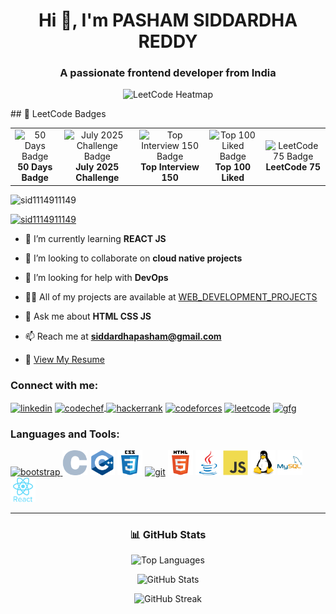 <h1 align="center">Hi 👋, I'm PASHAM SIDDARDHA REDDY</h1>
<h3 align="center">A passionate frontend developer from India</h3>

<p align="center">
  <img src="https://leetcard.jacoblin.cool/siddardhareddy?ext=heatmap" alt="LeetCode Heatmap" />
</p>
## 🏅 LeetCode Badges
<table>
  <tr>
    <td align="center">
      <img src="https://assets.leetcode.com/static_assets/others/lg2550.png" width="80" alt="50 Days Badge"/><br/>
      <b>50 Days Badge</b>
    </td>
    <td align="center">
      <img src="https://leetcode.com/static/images/badges/dcc-2025-7.png" width="80" alt="July 2025 Challenge Badge"/><br/>
      <b>July 2025 Challenge</b>
    </td>
    <td align="center">
      <img src="https://assets.leetcode.com/static_assets/others/Top_100_Liked-1.png" width="80" alt="Top Interview 150 Badge"/><br/>
      <b>Top Interview 150</b>
    </td>
    <td align="center">
      <img src="https://assets.leetcode.com/static_assets/others/Top_100_Liked.png" width="80" alt="Top 100 Liked Badge"/><br/>
      <b>Top 100 Liked</b>
    </td>
    <td align="center">
      <img src="https://assets.leetcode.com/static_assets/others/LeetCode_75.png" width="80" alt="LeetCode 75 Badge"/><br/>
      <b>LeetCode 75</b>
    </td>
  </tr>
</table>


<p align="left">
  <img src="https://komarev.com/ghpvc/?username=sid1114911149&label=Profile%20views&color=0e75b6&style=flat" alt="sid1114911149" />
</p>

<p align="left">
  <a href="https://github.com/ryo-ma/github-profile-trophy">
    <img src="https://github-profile-trophy.vercel.app/?username=sid1114911149" alt="sid1114911149" />
  </a>
</p>

- 🌱 I’m currently learning **REACT JS**

- 👯 I’m looking to collaborate on **cloud native projects**

- 🤝 I’m looking for help with **DevOps**

- 👨‍💻 All of my projects are available at [WEB_DEVELOPMENT_PROJECTS](https://github.com/sid1114911149/WEB_DEVELOPMENT_PROJECTS)

- 💬 Ask me about **HTML CSS JS**

- 📫 Reach me at **siddardhapasham@gmail.com**

- 📄 [View My Resume](https://drive.google.com/file/d/171DnyFqOEYiDegobjrf2Wl3M_ybey7Zw/view?usp=drivesdk)

<h3 align="left">Connect with me:</h3>
<p align="left">
  <a href="https://linkedin.com/in/siddardhareddy pasham" target="blank"><img align="center" src="https://raw.githubusercontent.com/rahuldkjain/github-profile-readme-generator/master/src/images/icons/Social/linked-in-alt.svg" alt="linkedin" height="30" width="40" /></a>
  <a href="https://www.codechef.com/users/siddardhareddy" target="blank">
  <img align="center" src="https://cdn.jsdelivr.net/npm/simple-icons@v7/icons/codechef.svg" alt="codechef" height="30" width="40" />
</a>

  </a>
  <a href="https://www.hackerrank.com/siddardhareddy pasham" target="blank"><img align="center" src="https://raw.githubusercontent.com/rahuldkjain/github-profile-readme-generator/master/src/images/icons/Social/hackerrank.svg" alt="hackerrank" height="30" width="40" /></a>
  <a href="https://codeforces.com/profile/siddardhareddy" target="blank"><img align="center" src="https://raw.githubusercontent.com/rahuldkjain/github-profile-readme-generator/master/src/images/icons/Social/codeforces.svg" alt="codeforces" height="30" width="40" /></a>
  <a href="https://www.leetcode.com/siddardhareddy" target="blank"><img align="center" src="https://raw.githubusercontent.com/rahuldkjain/github-profile-readme-generator/master/src/images/icons/Social/leet-code.svg" alt="leetcode" height="30" width="40" /></a>
  <a href="https://auth.geeksforgeeks.org/user/siddardhbn1k" target="blank"><img align="center" src="https://raw.githubusercontent.com/rahuldkjain/github-profile-readme-generator/master/src/images/icons/Social/geeks-for-geeks.svg" alt="gfg" height="30" width="40" /></a>
</p>

<h3 align="left">Languages and Tools:</h3>
<p align="left">
  <a href="https://getbootstrap.com" target="_blank" rel="noreferrer">
  <img src="https://cdn.jsdelivr.net/gh/devicons/devicon/icons/bootstrap/bootstrap-plain-wordmark.svg" alt="bootstrap" width="40" height="40"/>
</a>
  <a href="https://www.cprogramming.com/" target="_blank" rel="noreferrer"><img src="https://raw.githubusercontent.com/devicons/devicon/master/icons/c/c-original.svg" alt="c" width="40" height="40"/></a>
  <a href="https://www.w3schools.com/cpp/" target="_blank" rel="noreferrer"><img src="https://raw.githubusercontent.com/devicons/devicon/master/icons/cplusplus/cplusplus-original.svg" alt="cplusplus" width="40" height="40"/></a>
  <a href="https://www.w3schools.com/css/" target="_blank" rel="noreferrer"><img src="https://raw.githubusercontent.com/devicons/devicon/master/icons/css3/css3-original-wordmark.svg" alt="css3" width="40" height="40"/></a>
  <a href="https://git-scm.com/" target="_blank" rel="noreferrer"><img src="https://www.vectorlogo.zone/logos/git-scm/git-scm-icon.svg" alt="git" width="40" height="40"/></a>
  <a href="https://www.w3.org/html/" target="_blank" rel="noreferrer"><img src="https://raw.githubusercontent.com/devicons/devicon/master/icons/html5/html5-original-wordmark.svg" alt="html5" width="40" height="40"/></a>
  <a href="https://www.java.com" target="_blank" rel="noreferrer"><img src="https://raw.githubusercontent.com/devicons/devicon/master/icons/java/java-original.svg" alt="java" width="40" height="40"/></a>
  <a href="https://developer.mozilla.org/en-US/docs/Web/JavaScript" target="_blank" rel="noreferrer"><img src="https://raw.githubusercontent.com/devicons/devicon/master/icons/javascript/javascript-original.svg" alt="javascript" width="40" height="40"/></a>
  <a href="https://www.linux.org/" target="_blank" rel="noreferrer"><img src="https://raw.githubusercontent.com/devicons/devicon/master/icons/linux/linux-original.svg" alt="linux" width="40" height="40"/></a>
  <a href="https://www.mysql.com/" target="_blank" rel="noreferrer"><img src="https://raw.githubusercontent.com/devicons/devicon/master/icons/mysql/mysql-original-wordmark.svg" alt="mysql" width="40" height="40"/></a>
  <a href="https://reactjs.org/" target="_blank" rel="noreferrer"><img src="https://raw.githubusercontent.com/devicons/devicon/master/icons/react/react-original-wordmark.svg" alt="react" width="40" height="40"/></a>
</p>

---

<h3 align="center">📊 GitHub Stats</h3>
<p align="center">
  <img src="https://github-readme-stats.vercel.app/api/top-langs?username=sid1114911149&show_icons=true&locale=en&layout=compact" alt="Top Languages" />
</p>
<p align="center">
  <img src="https://github-readme-stats.vercel.app/api?username=sid1114911149&show_icons=true&locale=en" alt="GitHub Stats" />
</p>
<p align="center">
  <img src="https://github-readme-streak-stats.herokuapp.com/?user=sid1114911149&" alt="GitHub Streak" />
</p>

